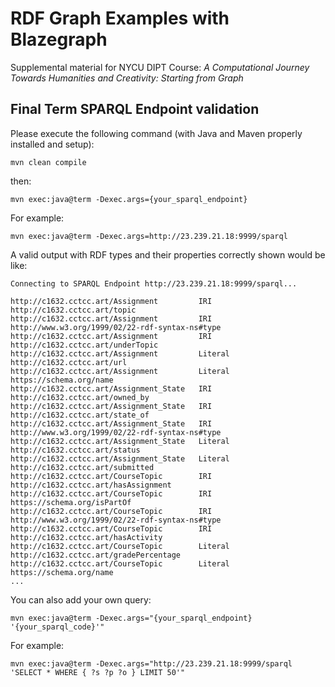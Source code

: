 # RDF Graph Examples with Blazegraph
Supplemental material for NYCU DIPT Course: *A Computational Journey Towards Humanities and Creativity: Starting from Graph*

## Final Term SPARQL Endpoint validation

Please execute the following command (with Java and Maven properly installed and setup):
```
mvn clean compile
```
then:
```
mvn exec:java@term -Dexec.args={your_sparql_endpoint}
```
For example:
```
mvn exec:java@term -Dexec.args=http://23.239.21.18:9999/sparql
```
A valid output with RDF types and their properties correctly shown would be like:
```
Connecting to SPARQL Endpoint http://23.239.21.18:9999/sparql...

http://c1632.cctcc.art/Assignment         IRI      http://c1632.cctcc.art/topic                   
http://c1632.cctcc.art/Assignment         IRI      http://www.w3.org/1999/02/22-rdf-syntax-ns#type
http://c1632.cctcc.art/Assignment         IRI      http://c1632.cctcc.art/underTopic              
http://c1632.cctcc.art/Assignment         Literal  http://c1632.cctcc.art/url                     
http://c1632.cctcc.art/Assignment         Literal  https://schema.org/name                        
http://c1632.cctcc.art/Assignment_State   IRI      http://c1632.cctcc.art/owned_by                
http://c1632.cctcc.art/Assignment_State   IRI      http://c1632.cctcc.art/state_of                
http://c1632.cctcc.art/Assignment_State   IRI      http://www.w3.org/1999/02/22-rdf-syntax-ns#type
http://c1632.cctcc.art/Assignment_State   Literal  http://c1632.cctcc.art/status                  
http://c1632.cctcc.art/Assignment_State   Literal  http://c1632.cctcc.art/submitted               
http://c1632.cctcc.art/CourseTopic        IRI      http://c1632.cctcc.art/hasAssignment           
http://c1632.cctcc.art/CourseTopic        IRI      https://schema.org/isPartOf                    
http://c1632.cctcc.art/CourseTopic        IRI      http://www.w3.org/1999/02/22-rdf-syntax-ns#type
http://c1632.cctcc.art/CourseTopic        IRI      http://c1632.cctcc.art/hasActivity             
http://c1632.cctcc.art/CourseTopic        Literal  http://c1632.cctcc.art/gradePercentage         
http://c1632.cctcc.art/CourseTopic        Literal  https://schema.org/name                        
...                
```
You can also add your own query:
```
mvn exec:java@term -Dexec.args="{your_sparql_endpoint} '{your_sparql_code}'"
```
For example:
```
mvn exec:java@term -Dexec.args="http://23.239.21.18:9999/sparql 'SELECT * WHERE { ?s ?p ?o } LIMIT 50'"
```